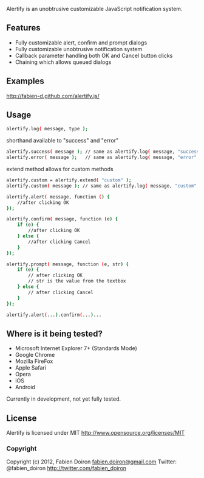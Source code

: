 Alertify is an unobtrusive customizable JavaScript notification system.

## Features

* Fully customizable alert, confirm and prompt dialogs
* Fully customizable unobtrusive notification system
* Callback parameter handling both OK and Cancel button clicks
* Chaining which allows queued dialogs

## Examples

http://fabien-d.github.com/alertify.js/

## Usage

```sh
alertify.log( message, type );
```
shorthand available to "success" and "error"
```sh
alertify.success( message ); // same as alertify.log( message, "success" );
alertify.error( message );   // same as alertify.log( message, "error" );
```
extend method allows for custom methods
```sh
alertify.custom = alertify.extend( "custom" );
alertify.custom( message ); // same as alertify.log( message, "custom" );
```
```sh
alertify.alert( message, function () { 
	//after clicking OK
});
```
```sh
alertify.confirm( message, function (e) {
	if (e) {
		//after clicking OK
	} else {
		//after clicking Cancel
	}
});
```
```sh
alertify.prompt( message, function (e, str) {
	if (e) {
		// after clicking OK
		// str is the value from the textbox
	} else {
		// after clicking Cancel
	}
});
```
```sh
alertify.alert(...).confirm(...)...
```

## Where is it being tested?

* Microsoft Internet Explorer 7+ (Standards Mode)
* Google Chrome
* Mozilla FireFox
* Apple Safari
* Opera
* iOS
* Android

Currently in development, not yet fully tested.

## License

Alertify is licensed under MIT http://www.opensource.org/licenses/MIT

### Copyright

Copyright (c) 2012, Fabien Doiron <fabien.doiron@gmail.com>
Twitter: @fabien_doiron <http://twitter.com/fabien_doiron>